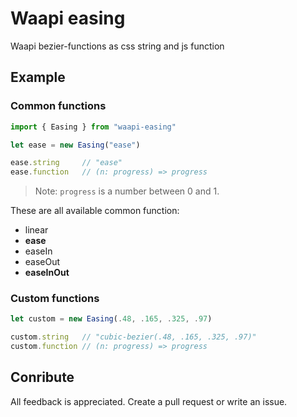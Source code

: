 # Waapi easing

Waapi bezier-functions as css string and js function

## Example

### Common functions

```ts
import { Easing } from "waapi-easing"

let ease = new Easing("ease")

ease.string     // "ease"
ease.function   // (n: progress) => progress
```

> Note: `progress` is a number between 0 and 1.

These are all available common function: 

 * linear
 * **ease**
 * easeIn
 * easeOut
 * **easeInOut**

### Custom functions

```ts
let custom = new Easing(.48, .165, .325, .97)

custom.string   // "cubic-bezier(.48, .165, .325, .97)"
custom.function // (n: progress) => progress
```


## Conribute

All feedback is appreciated. Create a pull request or write an issue.
